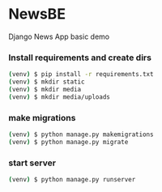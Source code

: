 # NewsBE
Django News App basic demo

### Install requirements and create dirs
```bash
(venv) $ pip install -r requirements.txt
(venv) $ mkdir static
(venv) $ mkdir media
(venv) $ mkdir media/uploads
```

### make migrations
```bash
(venv) $ python manage.py makemigrations
(venv) $ python manage.py migrate
```


### start server
```bash
(venv) $ python manage.py runserver
```
